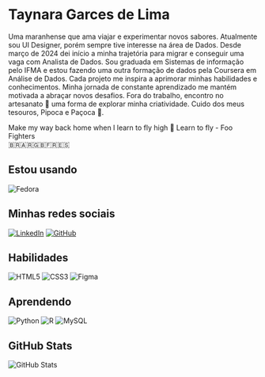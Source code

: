# Taynara Garces de Lima

Uma maranhense que ama viajar e experimentar novos sabores. Atualmente sou UI Designer, porém sempre tive interesse na área de Dados. Desde março de 2024 dei início a minha trajetória para migrar e conseguir uma vaga com Analista de Dados.
Sou graduada em Sistemas de informação pelo IFMA e estou fazendo uma outra formação de dados pela Coursera em Análise de Dados.
Cada projeto me inspira a aprimorar minhas habilidades e conhecimentos. Minha jornada de constante aprendizado me mantém motivada a abraçar novos desafios.
Fora do trabalho, encontro no artesanato 🧶 uma forma de explorar minha criatividade. Cuido dos meus tesouros, Pipoca e Paçoca 🐩.

Make my way back home when I learn to fly high 🎼 Learn to fly - Foo Fighters <br>
🇧🇷🇦🇷🇬🇧🇫🇷🇪🇸

## Estou usando 
![Fedora](https://img.shields.io/badge/Fedora-FFF?style=for-the-badge&logo=fedora&logoColor=004bd8)

## Minhas redes sociais
[![LinkedIn](https://img.shields.io/badge/LinkedIn-FFF?style=for-the-badge&logo=linkedin&logoColor=004bd8)](https://www.linkedin.com/in/taynaralimah6/)
[![GitHub](https://img.shields.io/badge/github-FFF?style=for-the-badge&logo=github&logoColor=004bd8)](https://github.com/taynaragarces)


## Habilidades

![HTML5](https://img.shields.io/badge/HTML5-FFF?style=for-the-badge&logo=html5)
![CSS3](https://img.shields.io/badge/CSS3-FFF?style=for-the-badge&logo=css3&logoColor=264CE4)
![Figma](https://img.shields.io/badge/Figma-FFF?style=for-the-badge&logo=figma&logoColor=figma)

## Aprendendo
![Python](https://img.shields.io/badge/Python-FFF?style=for-the-badge&logo=python)
![R](https://img.shields.io/badge/R-FFF?style=for-the-badge&logo=r)
![MySQL](https://img.shields.io/badge/MySQL-FFF?style=for-the-badge&logo=mysql)

## GitHub Stats

![GitHub Stats](https://github-readme-stats.vercel.app/api?username=taynaragarces&theme=prussian)
